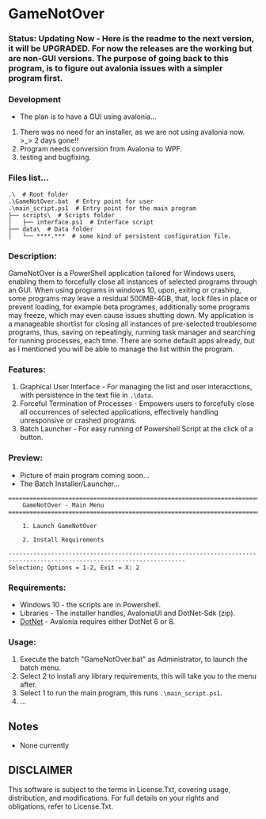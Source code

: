 # GameNotOver
### Status: Updating Now - Here is the readme to the next version, it will be UPGRADED. For now the releases are the working but are non-GUI versions. The purpose of going back to this program, is to figure out avalonia issues with a simpler program first.

### Development
- The plan is to have a GUI using avalonia...
1. There was no need for an installer, as we are not using avalonia now. >_> 2 days gone!!
2. Program needs conversion from Avalonia to WPF.
3. testing and bugfixing.

### Files list...
```
.\  # Root folder
.\GameNotOver.bat  # Entry point for user
.\main_script.ps1  # Entry point for the main program
├── scripts\  # Scripts folder
│   ├── interface.ps1  # Interface script
├── data\  # Data folder
│   └── ****.***  # some kind of persistent configuration file.
```

### Description:
GameNotOver is a PowerShell application tailored for Windows users, enabling them to forcefully close all instances of selected programs through an GUI. When using programs in windows 10, upon, exiting or crashing, some programs may leave a residual 500MB-4GB, that, lock files in place or prevent loading, for example beta programes, additionally some programs may freeze, which may even cause issues shutting down. My application is a manageable shortlist for closing all instances of pre-selected troublesome programs, thus, saving on repeatingly, running task manager and searching for running processes, each time. There are some default apps already, but as I mentioned you will be able to manage the list within the program.

### Features:
1. Graphical User Interface - For managing the list and user interacctions, with persistence in the text file in `.\data`.
2. Forceful Termination of Processes - Empowers users to forcefully close all occurrences of selected applications, effectively handling unresponsive or crashed programs.
3. Batch Launcher - For easy running of Powershell Script at the click of a button.

### Preview:
- Picture of main program coming soon...
- The Batch Installer/Launcher...
```
========================================================================================================================
    GameNotOver - Main Menu
========================================================================================================================

    1. Launch GameNotOver

    2. Install Requirements

------------------------------------------------------------------------------------------------------------------------
Selection; Options = 1-2, Exit = X: 2
```


### Requirements:
- Windows 10 - the scripts are in Powershell.
- Libraries - The installer handles, AvaloniaUI and DotNet-Sdk (zip).
- [DotNet](https://dotnet.microsoft.com/en-us/download/dotnet/8.0) - Avalonia requires either DotNet 6 or 8.

### Usage:
1. Execute the batch "GameNotOver.bat" as Administrator, to launch the batch menu.
2. Select 2 to install any library requirements, this will take you to the menu after.
3. Select 1 to run the main program, this runs `.\main_script.ps1`.
4. ...

## Notes
- None currently

## DISCLAIMER
This software is subject to the terms in License.Txt, covering usage, distribution, and modifications. For full details on your rights and obligations, refer to License.Txt.
